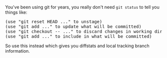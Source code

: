 You've been using git for years, you really don't need `git status` to tell you things like:

<pre>
(use "git reset HEAD <file>..." to unstage)
(use "git add <file>..." to update what will be committed)
(use "git checkout -- <file>..." to discard changes in working directory)
(use "git add <file>..." to include in what will be committed)
</pre>

So use this instead which gives you diffstats and local tracking branch information.
